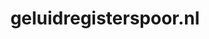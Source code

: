 ---
layout: post
title:  "geluidregisterspoor.nl"
internal_url:  "/data/geluidregisterspoor.nl.html"
categories: dutchgov
---
